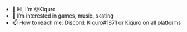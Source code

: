 - 👋 Hi, I’m @Kiquro
- 👀 I’m interested in games, music, skating
- 📫 How to reach me: Discord: Kiquro#1871 or Kiquro on all platforms
